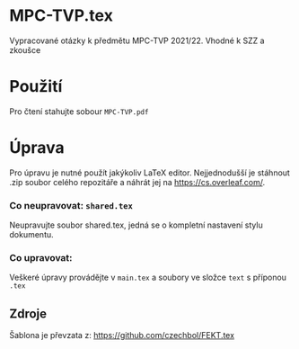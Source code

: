 # MPC-TVP.tex

Vypracované otázky k předmětu MPC-TVP 2021/22.
Vhodné k SZZ a zkoušce

# Použití

Pro čtení stahujte sobour `MPC-TVP.pdf`

# Úprava

Pro úpravu je nutné použít jakýkoliv LaTeX editor.
Nejjednodušší je stáhnout .zip soubor celého repozitáře a náhrát jej na https://cs.overleaf.com/.

### Co neupravovat: `shared.tex`

Neupravujte soubor shared.tex, jedná se o kompletní nastavení stylu dokumentu.

### Co upravovat:

Veškeré úpravy provádějte v `main.tex` a soubory ve složce `text` s příponou `.tex`

## Zdroje

Šablona je převzata z: https://github.com/czechbol/FEKT.tex
